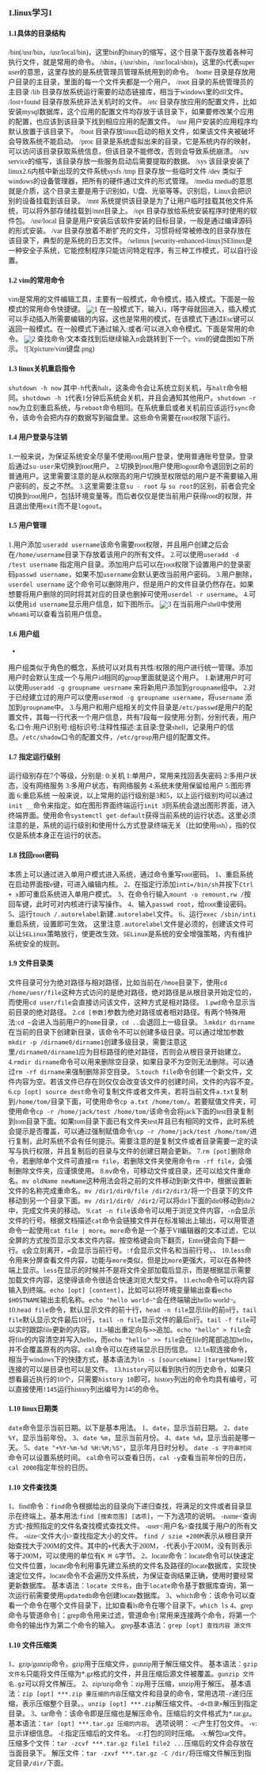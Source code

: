 ### <font face="宋体" >1.linux学习1

#### 1.1具体的目录结构

/bin(/usr/bin，/usr/local/bin)，这里bin的binary的缩写，这个目录下面存放着各种可执行文件，就是常用的命令。
/sbin，(/usr/sbin，/usr/local/sbin)，这里的s代表super user的意思，这里存放的是系统管理员管理系统用到的命令。
/home 目录是存放用户目录的主目录，里面的每一个文件夹都是一个用户。
/root 目录的系统管理员的主目录
/lib 目录存放系统运行需要的动态链接库，相当于windows里的dll文件。
/lost+found 目录存放系统非法关机时的文件。
/etc 目录存放应用的配置文件，比如安装mysql数据库，这个应用的配置文件均存放于该目录下，如果要修改某个应用的配置，也应该到该目录下找到相应应用的配置文件。
/usr 用户安装的应用程序均默认放置于该目录下。
/boot 目录存放linux启动的相关文件，如果该文件夹被破坏会导致系统不能启动。
/proc 目录是系统虚拟出来的目录，它是系统内存的映射，可以访问该目录获取系统信息，但该目录不能修改，否则会导致系统崩溃。
/srv service的缩写，该目录存放一些服务启动后需要提取的数据。
/sys 该目录安装了linux2.6内核中新出现的文件系统sysfs
/tmp 目录存放一些临时文件
/dev 类似于windows的设备管理器，把所有的硬件通过文件的形式管理。
/media media的意思就是介质，这个目录主要是用于识别如，U盘、光驱等等。识别后，Linux会把识别的设备挂载到该目录。
/mnt 系统提供该目录是为了让用户临时挂载其他文件系统，可以将外部存储挂载到/mnt目录上。
/opt 目录存放给系统安装程序时使用的软件包。
/usr/local 目录是用户安装后该软件安装的目标目录，一般是通过编译源码的形式安装。
/var 目录存放着不断扩充的文件，习惯将经常被修改的目录存放在该目录下，典型的是系统的日志文件。
/selinux [security-enhanced-linux]SElinux是一种安全子系统，它能控制程序只能访问特定程序，有三种工作模式，可以自行设置。

#### 1.2 vim的常用命令

vim是常用的文件编辑工具，主要有一般模式，命令模式，插入模式。下面是一般模式的常用命令快捷键。
![1](picture/vim命令1.png)
在一般模式下，输入i，I等字母就回进入，插入模式可以手动插入所需要编辑的内容。这也是常用的模式，在该模式下通过Esc键可以返回一般模式。在一般模式下通过输入:或者/可以进入命令模式。下面是常用的命令。
![2](picture/vim命令2.png)
查找命令/文本查找到后继续输入n会跳转到下一个。vim的键盘图如下所示。
![3(picture/vim键盘.png)

#### 1.3 linux关机重启指令

`shutdown -h now` 其中`-h`代表halt，这条命令会让系统立刻关机，与`halt`命令相同。`shutdown -h 1`代表1分钟后系统会关机，并且会通知其他用户。`shutdown -r now`为立刻重启系统，与`reboot`命令相同。在系统重启或者关机前应该运行`sync`命令，该命令会把内存的数据写到磁盘里。这些命令需要在root权限下运行。

#### 1.4 用户登录与注销

1.一般来说，为保证系统安全尽量不使用root用户登录，使用普通账号登录。登录后通过`su-user`来切换到root用户。
2.切换到root用户使用logout命令退回到之前的普通用户。这里需要注意的是从权限高的用户切换至权限低的用户是不需要输入用户密码的，反之不然。
3.这里需要注意`su - root` 与 `su root`的区别，前者会完全切换到root用户，包括环境变量等。而后者仅仅是使当前用户获得root的权限，并且退出使用`exit`而不是`logout`。

#### 1.5 用户管理

1.用户添加:`useradd username`该命令需要root权限，并且用户创建之后会在`/home/username`目录下存放着该用户的所有文件。
2.可以使用`useradd -d /test username` 指定用户目录。添加用户后可以在root权限下设置用户的登录密码`passwd username`，如果不加`username`会默认更改当前用户密码。
3.用户删除，`userdel username` 这个命令可以删除用户，但是用户的文件目录仍然存在。如果想要将用户删除的同时将其对应的目录也删掉可使用`userdel -r username`。
4.可以使用`id username`显示用户信息，如下图所示。
![3](picture/id命令.png)
在当前用户shell中使用`whoami`可以查看当前用户信息。

#### 1.6 用户组
+
用户组类似于角色的概念，系统可以对具有共性/权限的用户进行统一管理。添加用户时会默认生成一个与用户id相同的group里面就是这个用户。
1.新建用户时可以使用`useradd -g groupname uesrname` 来将新用户添加到`groupname`组中。
2.对于已经建立过的用户可以使用`usermod -g groupname username`，将`username` 添加到`groupname`中。
3.与用户和用户组相关的文件目录是`/etc/passwd`是用户的配置文件，其每一行代表一个用户信息，共有7段每一段使用:分割，分别代表，用户名:口令:用户识别号:组标识号:注释性描述:主目录:登录shell，记录用户的信息。`/etc/shadow`口令的配置文件，`/etc/group`用户组的配置文件。

#### 1.7 指定运行级别

运行级别存在7个等级，分别是:
0:关机
1:单用户，常用来找回丢失密码
2:多用户状态，没有网络服务
3:多用户状态，有网络服务
4:系统未使用保留给用户
5:图形界面
6:重启系统
一般来说，以上常用的运行级别是3和5，以上运行级别均可以通过`init __`命令来指定。如在图形界面终端运行`init 3`则系统会退出图形界面，进入终端界面。使用命令`systemctl get-default`获得当前系统的运行状态。这里必须注意的是，系统的运行级别和使用什么方式登录终端无关（比如使用ssh），指的仅仅是系统本身正在运行的状态。

#### 1.8 找回root密码

本质上可以通过进入单用户模式进入系统，通过命令重写root密码。
1、重启系统在启动界面按e键，可进入编辑内核。
2、在指定行添加`inti=/bin/sh`并按下`Ctrl + x`即可重启系统进入单用户模式。
3、在命令行输入`mount -o remount,rw /`按回车键，此时可对内核进行读写操作。
4、输入`passwd root`，给root重设密码。
5、运行`touch /.autorelabel`新建`.autorelabel`文件。
6、运行`exec /sbin/inti`重启系统，设置即可生效。
这里注意`.autorelabel`文件是必须的，创建该文件可以让`SELinux`策略放行，使更改生效。`SELinux`是系统的安全增强策略，内有维护系统安全的规则。

#### 1.9 文件目录类

文件目录可分为绝对路径与相对路径，比如当前在`/hmoe`目录下，使用`cd /home/uesr/file`这种方式访问的是绝对路径，绝对路径是从根目录开始定位的，而使用`cd user/file`会直接访问该文件，这种方式是相对路径。
1.`pwd`命令显示当前目录的绝对路径。
2.`cd [参数]`参数为绝对路径或者相对路径。有两个特殊用法:`cd ~`会进入当前用户的`home`目录，`cd ..`会退回上一级目录。
3.`mkdir dirname`在当前的目录下创建新目录，该命令不可以创建多级目录。可以通过增加参数`mkdir -p /dirname0/dirname1`创建多级目录，需要注意这里`/dirname0/dirname1`应为目标路径的绝对路径，否则会从根目录开始建立。
4.`rmdir dirname`命令可以用来删除空目录，如果目录不为空则无法删除。可以通过`rm -rf dirname`来强制删除非空目录。
5.`touch file`命令创建一个新文件，文件内容为空。若该文件已存在则仅仅会改变该文件的创建时间，文件的内容不变。
6.`cp [opt] source dest`命令可复制文件或者文件夹，若将当前文件`a.txt`复制到`/home/tom/`目录下面，可使用命令`cp a.txt /home/tom/`。若要赋值文件夹，可使用命令`cp -r /home/jack/test /home/tom/`该命令会将jack下面的test目录复制到tom目录下面。如果tom目录下面已有文件夹test并且已有相同的文件，此时系统会提示是否覆盖，可以通过强制赋值命令`\cp -r /home/jack/test /home/tom/`进行复制，此时系统不会有任何提示。需要注意的是复制文件或者目录需要一定的读写与执行权限，并且复制后的目录与文件的创建日期会更新。
7.`rm [pot]`删除命令，若删除单个文件可直接`rm file`，若删除文件夹使用命令`rm -rf file`，会强制删除文件夹，应谨慎使用。
8.`mv`命令，可移动文件或目录，还可以给文件重命名。`mv oldName newName`这种用法会将之前的文件移动到新文件中，根据设置新文件的名称完成重命名。`mv /dir1/dir0/file /dir2/dir3/`将一个目录下的文件移动到另一个目录下面。`mv /dir1/dir0/ /dir2/`可以将dir1下面的dir0移动到dir2中，完成文件夹的移动。
9.`cat -n file`该命令可以用于浏览文件内容，`-n`会显示文件的行号。根据文档描述`cat`命令会链接文件并在标准输出上输出，可以用管道命令一起使用`cat file | more`。`more`命令是一个基于VI编辑器的文本过滤，它以全屏的方式按页显示文本文件内容。按空格键会向下翻页，Enter键会向下翻一行。`q`会立刻离开，`=`会显示当前行号。`:f`会显示文件名和当前行号。、
10.`less`命令用来分屏查看文件内容，功能与`more`类似，但是比`more`更强大，可以在各种终端上显示。`less`在显示的时候并不是将文件全部加载后显示，而是根据显示需要加载文件内容，这使得该命令很适合快速浏览大型文件。
11.`echo`命令可以将内容输入到终端。`echo [opt] [content]`，比如可以将环境变量输出查看`echo $HOSTNAME`输出主机名称。`echo "hello world~"`会在终端输出hello world~。
10.`head file`命令，默认显示文件的前十行，`head -n file`显示file的前n行，`tail file`默认显示文件最后10行，`tail -n file`显示文件的最后n行。`tail -f file`可以实时跟踪file更新的内容。
11.`>`输出重定向与`>>`追加。`echo "hello" > file`会将file的内容清空并写入hello，而`echo "hello" >> file`会在file的尾部追加hello，并不会覆盖原有的内容。`cal`命令可以在终端显示日历信息。
12.`ln`软连接命令，相当于windows下的快捷方式，基本语法为`ln -s [sourceName] [targetName]`软连接的可以是目录也可以是文件。
13.`history`可以看到执行的历史命令，如果只想看最近执行的10个，只需要`history 10`即可。history列出的命令均具有编号，可以直接使用`!145`运行history列出编号为145的命令。

#### 1.10 linux日期类

`date`命令显示当前日期。以下是基本用法。
1、`date`，显示当前日期。
2、`date %Y`，显示当前年份。
3、`date %m`，显示当前月份。
4、`date %d`，显示当前是哪一天。
5、`date "+%Y-%m-%d %H:%M;%S"`，显示年月日时分秒。
`date -s 字符串时间`命令可以设置系统时间。
`cal`命令可以查看日历，`cal -y`查看当前年份的日历，`cal 2000`指定年份的日历。

#### 1.10 文件查找类

1、find命令：`find`命令根据给出的目录向下递归查找，将满足的文件或者目录显示在终端上。基本用法:`find [搜索范围] [选项]`，一下为选项的说明。
-name<查询方式>按照指定的文件名查找模式查找文件。
-user<用户名>查找属于用户的所有文件。
-size<文件大小>查找指定大小的文件。
`find / szie +200M`表示从根目录开始查找大于200M的文件。其中的`+`代表大于200M，`-`代表小于200M，没有则表示等于200M，可以使用的单位有`K M G`字节。
2、locate命令：locate命令可以快速定位文件位置，locate命令利用事先建立系统的文件名及路径的locate数据库，实现快速定位文件。locate命令不会遍历文件系统，为保证查询结果正确，使用时要经常更新数据库。
基本语法：`locate 文件名`，由于`locate`命令基于数据库查询，第一次运行前需要使用`updatedb`命令创建locate数据库。
3、which命令：该命令可以查看一个命令在哪个文件目录下，比如查看ls命令在哪个目录下。`which ls`
4、grep命令与管道命令`|`：grep命令用来过滤，管道命令`|`常用来连接两个命令，将第一个命令的输出作为第二个命令的输入。
grep基本语法：`grep [opt] 查找内容 源文件`

#### 1.10 文件压缩类

1、gzip/gunzip命令，gzip用于压缩文件，gunzip用于解压缩文件。
基本语法：`gzip 文件名`只能将文件压缩为*.gz格式的文件，并且压缩后源文件被覆盖。`gunzip 文件名.gz`可以将文件解压。
2、zip/uzip命令：zip用于压缩，unzip用于解压。
基本语法：`zip [opt] ***.zip 要压缩的内容`压缩文件和目录的命令，常用选项`-r`递归压缩，表示压缩整个目录。。`unzip [opt] ***.zip`解压缩文件。`-d<目录>`解压到指定目录。
3、tar命令：该命令即是压缩也是解压命令。压缩后的文件格式为*.tar.gz。
基本语法：`tar [opt] ***.tar.gz 压缩的内容`。
选项说明：
-c:产生打包文件。
-v:显示详细信息。
-f:指定压缩后的文件名。
-z:打包的同时压缩。
-x:解包tar文件。
压缩多个文件：`tar -zcvf ***.tar.gz file1 file2 ...`压缩后的文件会存放在当面目录下。
解压文件：`tar -zxvf ***.tar.gz -C /dir/`将压缩文件解压到指定目录`/dir/`下面。

